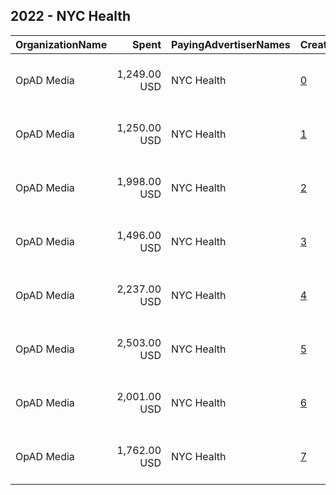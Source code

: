 ## 2022 - NYC Health 
|OrganizationName|Spent|PayingAdvertiserNames|CreativeUrls|Impressions|Genders|AgeBrackets|CountryCodes|BillingAddresses|CandidateBallotInformation|
|:---|---:|:---|:---|---:|:---|:---|:---|:---|:---|
|OpAD Media|1,249.00 USD|NYC Health|[0](https://www.snap.com/political-ads/asset/ecdac3192ea8d2d118c5e58d43828ad5030bca6e180b39164e2d90d8c5460542?mediaType=jpg)|210,589|FEMALE|18-44|united states|"275 Madison Avenue, Suite 2200,New York ,10016,US"||
|OpAD Media|1,250.00 USD|NYC Health|[1](https://www.snap.com/political-ads/asset/17fb2e89e52ae1ad93940952a071a016472ef19d67faeb2cf7b2e943fc4e2c68?mediaType=jpg)|103,480|FEMALE|18-44|united states|"275 Madison Avenue, Suite 2200,New York ,10016,US"||
|OpAD Media|1,998.00 USD|NYC Health|[2](https://www.snap.com/political-ads/asset/a2b098910d1060189b64818f881893b11ab9e04eb02619228a115fd85452c9dc?mediaType=jpg)|289,806|FEMALE|18-44|united states|"275 Madison Avenue, Suite 2200,New York ,10016,US"||
|OpAD Media|1,496.00 USD|NYC Health|[3](https://www.snap.com/political-ads/asset/834b72b38002a34398a15f8dc39c39b11cca816b084cb5b2ba785c54343681e3?mediaType=jpg)|100,222|FEMALE|30-|united states|"275 Madison Avenue, Suite 2200,New York ,10016,US"||
|OpAD Media|2,237.00 USD|NYC Health|[4](https://www.snap.com/political-ads/asset/f52b6d740d25803a248ad8a8ae67b0921de60e003f12ee4b2f8e9c5c84867b2a?mediaType=jpg)|1,422,360|FEMALE|30-|united states|"275 Madison Avenue, Suite 2200,New York ,10016,US"||
|OpAD Media|2,503.00 USD|NYC Health|[5](https://www.snap.com/political-ads/asset/6e404ab5cb1703d2712a5bd7f85fa47bc489d5c3c8cc64ac3ab0b97738bb9919?mediaType=jpg)|715,083|FEMALE|30-|united states|"275 Madison Avenue, Suite 2200,New York ,10016,US"||
|OpAD Media|2,001.00 USD|NYC Health|[6](https://www.snap.com/political-ads/asset/e866f7b502f93898c59c56b51d3456d200508210088a987f1a281f623251fbac?mediaType=jpg)|685,415|FEMALE|18-44|united states|"275 Madison Avenue, Suite 2200,New York ,10016,US"||
|OpAD Media|1,762.00 USD|NYC Health|[7](https://www.snap.com/political-ads/asset/b3f21bcd9e3e4f9a249ae4bd8dd93805e1a91ec0fdf44469460a7a0eada08c92?mediaType=jpg)|160,984|FEMALE|30-|united states|"275 Madison Avenue, Suite 2200,New York ,10016,US"||
